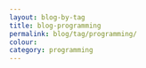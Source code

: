 ```yaml
---
layout: blog-by-tag
title: blog-programming
permalink: blog/tag/programming/
colour:
category: programming
---
```

